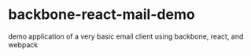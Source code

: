 # backbone-react-mail-demo

demo application of a very basic email client using backbone, react, and webpack
